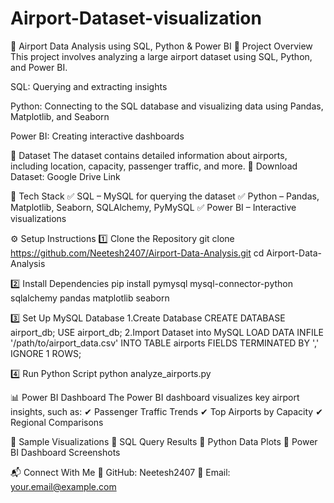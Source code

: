 # Airport-Dataset-visualization
🛫 Airport Data Analysis using SQL, Python & Power BI
📌 Project Overview
This project involves analyzing a large airport dataset using SQL, Python, and Power BI.

SQL: Querying and extracting insights

Python: Connecting to the SQL database and visualizing data using Pandas, Matplotlib, and Seaborn

Power BI: Creating interactive dashboards

📂 Dataset
The dataset contains detailed information about airports, including location, capacity, passenger traffic, and more.
📌 Download Dataset: Google Drive Link

🔗 Tech Stack
✅ SQL – MySQL for querying the dataset
✅ Python – Pandas, Matplotlib, Seaborn, SQLAlchemy, PyMySQL
✅ Power BI – Interactive visualizations

⚙️ Setup Instructions 
1️⃣ Clone the Repository
  git clone https://github.com/Neetesh2407/Airport-Data-Analysis.git
  cd Airport-Data-Analysis

2️⃣ Install Dependencies
  pip install pymysql mysql-connector-python sqlalchemy pandas matplotlib seaborn

3️⃣ Set Up MySQL Database
 1.Create Database
    CREATE DATABASE airport_db;
    USE airport_db;
 2.Import Dataset into MySQL
   LOAD DATA INFILE '/path/to/airport_data.csv' 
   INTO TABLE airports
   FIELDS TERMINATED BY ',' 
   IGNORE 1 ROWS;

4️⃣ Run Python Script
  python analyze_airports.py

📊 Power BI Dashboard
The Power BI dashboard visualizes key airport insights, such as:
✔ Passenger Traffic Trends
✔ Top Airports by Capacity
✔ Regional Comparisons

📸 Sample Visualizations
🔹 SQL Query Results
🔹 Python Data Plots
🔹 Power BI Dashboard Screenshots


📬 Connect With Me
🔗 GitHub: Neetesh2407
📧 Email: your.email@example.com

